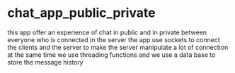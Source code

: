 # chat_app_public_private
this app offer an experience of chat in public and in private between everyone who is connected in the server 
the app use sockets to connect the clients and the server
to make the server manipulate a lot of connection at the same time we use threading functions
and we use a data base to store the message history
